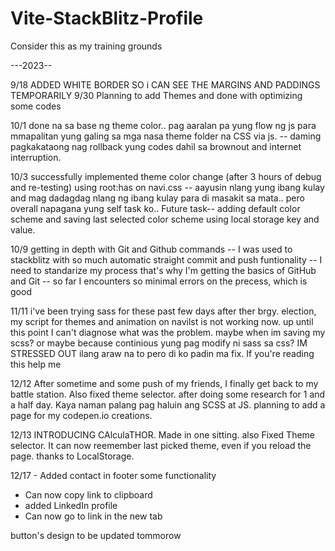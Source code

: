 # Vite-StackBlitz-Profile
Consider this as my training grounds

---2023--

9/18 ADDED WHITE BORDER SO i CAN SEE THE MARGINS AND PADDINGS TEMPORARILY
9/30 Planning to add Themes and done with optimizing some codes

10/1 done na sa base ng theme color.. pag aaralan pa yung flow ng js para mmapalitan yung  <link rel="stylesheet" id="themesheet" href="CSS/Themes/default.css" /> galing sa mga nasa theme folder na CSS via js.
-- daming pagkakataong nag rollback yung codes dahil sa brownout and internet interruption.

10/3 successfully implemented theme color change (after 3 hours of debug and re-testing) using root:has on navi.css -- aayusin nlang yung ibang kulay and mag dadagdag nlang ng ibang kulay para di masakit sa mata.. pero overall napagana yung self task ko..
Future task-- adding default color scheme and saving last selected color scheme using local storage key and value.

10/9 getting in depth with Git and Github commands -- I was used to stackblitz with so much automatic straight commit and push funtionality -- I need to standarize my process that's why I'm getting the basics of GitHub and Git -- so far I encounters so minimal errors on the precess, which is good 

11/11 i've been trying sass for these past few days after ther brgy. election, my script for themes and animation on navilst is not working now. up until this point I can't diagnose what was the problem. maybe when im saving my scss? or maybe because continious yung pag modify ni sass sa css? IM STRESSED OUT ilang araw na  to pero di ko padin ma fix. If you're reading this help me

12/12 After sometime and some push of my friends, I finally get back to my battle station. Also fixed theme selector. after doing some research for 1 and a half day. Kaya naman palang pag haluin ang SCSS at JS. planning to add a page for my codepen.io creations.

12/13 INTRODUCING CAlculaTHOR.  Made in one sitting. also Fixed Theme selector. It can now reemember last picked theme, even if you reload the page. thanks to LocalStorage.

12/17 - Added contact in footer some functionality
- Can now copy link to clipboard
- added LinkedIn profile
- Can now go to link in the new tab

 button's design to be updated tommorow